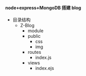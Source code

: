 #### node+express+MongoDB 搭建 blog

- 目录结构
	- Z-Blog
		- module
		- public
			- css
			- img
		- routes
			- index.js
		- views
			- index.ejs